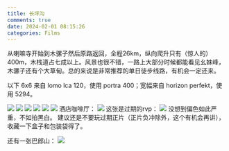 ```yaml
---
title: 长坪沟
comments: true
date: 2024-02-01 08:15:26
categories: Films
---
```

从喇嘛寺开始到木骡子然后原路返回，全程26km，纵向爬升只有（惊人的）400m，木栈道占七成以上。风景也很不错，一路上大部分时候都能看见幺妹峰，木骡子还有个大草甸。总的来说是非常推荐的单日徒步线路，有机会一定还来。

以下 6x6 来自 lomo lca 120，使用 portra 400；宽幅来自 horizon perfekt，使用 5294。

![](https://i04.cc/r/0d83bbdc3g56b4e10fb691b70e855c8d.jpg)
![](https://i04.cc/r/5c0af7617reeeba8742f9cac5ed0afe4.jpg)
![](https://i04.cc/r/932b1ab4bu739884c15a3446b2ad880d.jpg)
![](https://i04.cc/r/99ac5091dv420b859e0bb78da87b4015.jpg)
![](https://i04.cc/r/a70b8d023veba50371e4cbbca2b7c6f8.jpg)
![](https://i04.cc/r/b6491f308j54de3e8a792be570799b1c.jpg)
酒店咖啡厅：
![](https://i04.cc/r/c9afa75d8m29d9e80682596e0b4ee670.jpg)
这张是过期的rvp：
![](https://i04.cc/r/d2958d4f1hd485c6d7f0784111529f0f.jpg)
没想到偏色如此严重，不如拍黑白。
建议还是不要玩过期正片（正片负冲除外，这个有机会再讲），收藏一下盒子和包装袋得了。

还有一张巴郎山：
![](https://i04.cc/r/84a852ba7p26ff9e0c1fc7a9cb6d8ff1.jpg)
